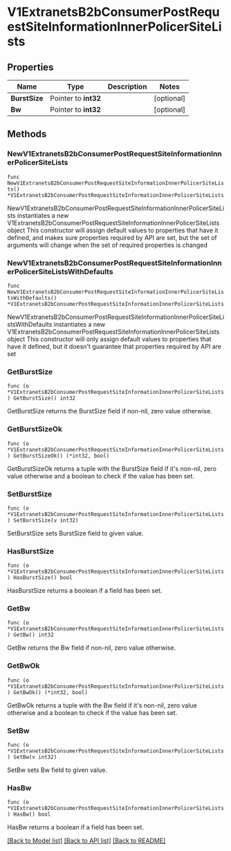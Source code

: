 # V1ExtranetsB2bConsumerPostRequestSiteInformationInnerPolicerSiteLists

## Properties

Name | Type | Description | Notes
------------ | ------------- | ------------- | -------------
**BurstSize** | Pointer to **int32** |  | [optional] 
**Bw** | Pointer to **int32** |  | [optional] 

## Methods

### NewV1ExtranetsB2bConsumerPostRequestSiteInformationInnerPolicerSiteLists

`func NewV1ExtranetsB2bConsumerPostRequestSiteInformationInnerPolicerSiteLists() *V1ExtranetsB2bConsumerPostRequestSiteInformationInnerPolicerSiteLists`

NewV1ExtranetsB2bConsumerPostRequestSiteInformationInnerPolicerSiteLists instantiates a new V1ExtranetsB2bConsumerPostRequestSiteInformationInnerPolicerSiteLists object
This constructor will assign default values to properties that have it defined,
and makes sure properties required by API are set, but the set of arguments
will change when the set of required properties is changed

### NewV1ExtranetsB2bConsumerPostRequestSiteInformationInnerPolicerSiteListsWithDefaults

`func NewV1ExtranetsB2bConsumerPostRequestSiteInformationInnerPolicerSiteListsWithDefaults() *V1ExtranetsB2bConsumerPostRequestSiteInformationInnerPolicerSiteLists`

NewV1ExtranetsB2bConsumerPostRequestSiteInformationInnerPolicerSiteListsWithDefaults instantiates a new V1ExtranetsB2bConsumerPostRequestSiteInformationInnerPolicerSiteLists object
This constructor will only assign default values to properties that have it defined,
but it doesn't guarantee that properties required by API are set

### GetBurstSize

`func (o *V1ExtranetsB2bConsumerPostRequestSiteInformationInnerPolicerSiteLists) GetBurstSize() int32`

GetBurstSize returns the BurstSize field if non-nil, zero value otherwise.

### GetBurstSizeOk

`func (o *V1ExtranetsB2bConsumerPostRequestSiteInformationInnerPolicerSiteLists) GetBurstSizeOk() (*int32, bool)`

GetBurstSizeOk returns a tuple with the BurstSize field if it's non-nil, zero value otherwise
and a boolean to check if the value has been set.

### SetBurstSize

`func (o *V1ExtranetsB2bConsumerPostRequestSiteInformationInnerPolicerSiteLists) SetBurstSize(v int32)`

SetBurstSize sets BurstSize field to given value.

### HasBurstSize

`func (o *V1ExtranetsB2bConsumerPostRequestSiteInformationInnerPolicerSiteLists) HasBurstSize() bool`

HasBurstSize returns a boolean if a field has been set.

### GetBw

`func (o *V1ExtranetsB2bConsumerPostRequestSiteInformationInnerPolicerSiteLists) GetBw() int32`

GetBw returns the Bw field if non-nil, zero value otherwise.

### GetBwOk

`func (o *V1ExtranetsB2bConsumerPostRequestSiteInformationInnerPolicerSiteLists) GetBwOk() (*int32, bool)`

GetBwOk returns a tuple with the Bw field if it's non-nil, zero value otherwise
and a boolean to check if the value has been set.

### SetBw

`func (o *V1ExtranetsB2bConsumerPostRequestSiteInformationInnerPolicerSiteLists) SetBw(v int32)`

SetBw sets Bw field to given value.

### HasBw

`func (o *V1ExtranetsB2bConsumerPostRequestSiteInformationInnerPolicerSiteLists) HasBw() bool`

HasBw returns a boolean if a field has been set.


[[Back to Model list]](../README.md#documentation-for-models) [[Back to API list]](../README.md#documentation-for-api-endpoints) [[Back to README]](../README.md)


